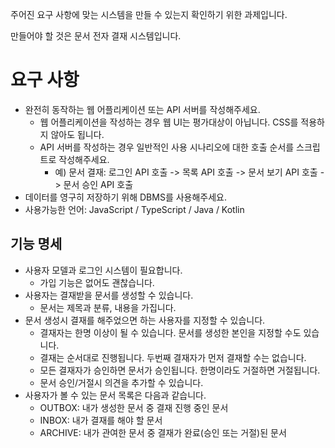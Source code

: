주어진 요구 사항에 맞는 시스템을 만들 수 있는지 확인하기 위한 과제입니다.

만들어야 할 것은 문서 전자 결재 시스템입니다.

# 요구 사항
* 완전히 동작하는 웹 어플리케이션 또는 API 서버를 작성해주세요.
    * 웹 어플리케이션을 작성하는 경우 웹 UI는 평가대상이 아닙니다. CSS를 적용하지 않아도 됩니다.
    * API 서버를 작성하는 경우 일반적인 사용 시나리오에 대한 호출 순서를 스크립트로 작성해주세요.
        * 예) 문서 결재: 로그인 API 호출 -> 목록 API 호출 -> 문서 보기 API 호출 -> 문서 승인 API 호출
* 데이터를 영구히 저장하기 위해 DBMS를 사용해주세요.
* 사용가능한 언어: JavaScript / TypeScript / Java / Kotlin

## 기능 명세
* 사용자 모델과 로그인 시스템이 필요합니다.
    * 가입 기능은 없어도 괜찮습니다.
* 사용자는 결재받을 문서를 생성할 수 있습니다.
    * 문서는 제목과 분류, 내용을 가집니다.
* 문서 생성시 결재를 해주었으면 하는 사용자를 지정할 수 있습니다.
    * 결재자는 한명 이상이 될 수 있습니다. 문서를 생성한 본인을 지정할 수도 있습니다.
    * 결재는 순서대로 진행됩니다. 두번째 결재자가 먼저 결재할 수는 없습니다.
    * 모든 결재자가 승인하면 문서가 승인됩니다. 한명이라도 거절하면 거절됩니다.
    * 문서 승인/거절시 의견을 추가할 수 있습니다.
* 사용자가 볼 수 있는 문서 목록은 다음과 같습니다.
    * OUTBOX: 내가 생성한 문서 중 결재 진행 중인 문서
    * INBOX: 내가 결재를 해야 할 문서
    * ARCHIVE: 내가 관여한 문서 중 결재가 완료(승인 또는 거절)된 문서
